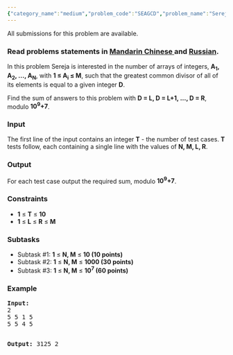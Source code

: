 ```yaml
---
{"category_name":"medium","problem_code":"SEAGCD","problem_name":"Sereja and GCD","languages_supported":{"0":"ADA","1":"ASM","2":"BASH","3":"BF","4":"C","5":"C99 strict","6":"CAML","7":"CLOJ","8":"CLPS","9":"CPP 4.3.2","10":"CPP 4.9.2","11":"CPP14","12":"CS2","13":"D","14":"ERL","15":"FORT","16":"FS","17":"GO","18":"HASK","19":"ICK","20":"ICON","21":"JAVA","22":"JS","23":"LISP clisp","24":"LISP sbcl","25":"LUA","26":"NEM","27":"NICE","28":"NODEJS","29":"PAS fpc","30":"PAS gpc","31":"PERL","32":"PERL6","33":"PHP","34":"PIKE","35":"PRLG","36":"PYTH","37":"PYTH 3.4","38":"RUBY","39":"SCALA","40":"SCM guile","41":"SCM qobi","42":"ST","43":"TCL","44":"TEXT","45":"WSPC"},"max_timelimit":"1 - 15","source_sizelimit":50000,"problem_author":"sereja","problem_tester":"shiplu","date_added":"21-10-2014","tags":{"0":"dec14","1":"medium","2":"number","3":"sereja"},"editorial_url":"http://discuss.codechef.com/problems/SEAGCD","time":{"view_start_date":1418643320,"submit_start_date":1418643320,"visible_start_date":1418643000,"end_date":1735669800},"layout":"problem"}
---
```

<span class="solution-visible-txt">All submissions for this problem are available.</span><h3> Read problems statements in <a target="_blank" href="http://www.codechef.com/download/translated/DEC14/mandarin/SEAGCD.pdf">Mandarin Chinese </a> and <a target="_blank" href="http://www.codechef.com/download/translated/DEC14/russian/SEAGCD.pdf">Russian</a>.</h3>
<p>In this problem Sereja is interested in the number of arrays of integers, <b>A<sub>1</sub>, A<sub>2</sub>, ..., A<sub>N</sub></b>, with <b>1 ≤ A<sub>i</sub> ≤ M</b>, such that the greatest common divisor of all of its elements is equal to a given integer <b>D</b>.</p>
<p>Find the sum of answers to this problem with <b>D = L, D = L+1, ..., D = R</b>, modulo <b>10<sup>9</sup>+7</b>.</p>
<h3>Input</h3>
<p>The first line of the input contains an integer <b>T</b> - the number of test cases. <b>T</b> tests follow, each containing a single line with the values of <b>N, M, L, R</b>.</p>
<h3>Output</h3>
<p>For each test case output the required sum, modulo <b>10<sup>9</sup>+7</b>.</p>
<h3>Constraints</h3>
<ul>
<li><b>1</b> ≤ <b>T</b> ≤ <b>10</b></li>
<li><b>1</b> ≤ <b>L</b> ≤ <b>R</b> ≤ <b>M</b></li>
</ul>

<h3>Subtasks</h3>
<ul>
<li>Subtask #1: <b>1</b> ≤ <b>N, M</b> ≤ <b>10 (10 points)</b></li>
<li>Subtask #2: <b>1</b> ≤ <b>N, M</b> ≤ <b>1000 (30 points)</b></li>
<li>Subtask #3: <b>1</b> ≤ <b>N, M</b> ≤ <b>10<sup>7</sup> (60 points)</b></li>
</ul>

<h3>Example</h3>
<pre>
<b>Input:</b>
2
5 5 1 5
5 5 4 5

<b>Output:</b>
3125
2

</pre>